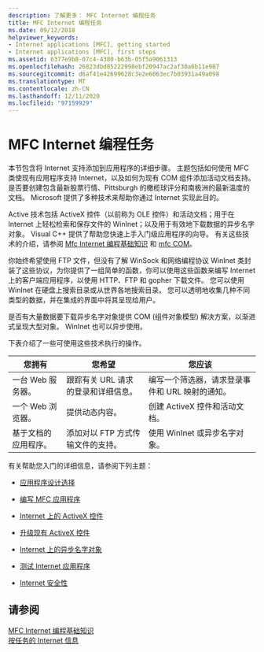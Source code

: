 ```yaml
---
description: 了解更多： MFC Internet 编程任务
title: MFC Internet 编程任务
ms.date: 09/12/2018
helpviewer_keywords:
- Internet applications [MFC], getting started
- Internet applications [MFC], first steps
ms.assetid: 6377e9b8-07c4-4380-b63b-05f5a9061313
ms.openlocfilehash: 26823dbd85222998ebf20947ac2af30a6b11e987
ms.sourcegitcommit: d6af41e42699628c3e2e6063ec7b03931a49a098
ms.translationtype: MT
ms.contentlocale: zh-CN
ms.lasthandoff: 12/11/2020
ms.locfileid: "97159929"
---
```

# <a name="mfc-internet-programming-tasks"></a>MFC Internet 编程任务

本节包含将 Internet 支持添加到应用程序的详细步骤。 主题包括如何使用 MFC 类使现有应用程序支持 Internet，以及如何为现有 COM 组件添加活动文档支持。 是否要创建包含最新股票行情、Pittsburgh 的橄榄球评分和南极洲的最新温度的文档。 Microsoft 提供了多种技术来帮助你通过 Internet 实现此目的。

Active 技术包括 ActiveX 控件（以前称为 OLE 控件）和活动文档；用于在 Internet 上轻松检索和保存文件的 WinInet；以及用于有效地下载数据的异步名字对象。 Visual C++ 提供了帮助您快速上手入门级应用程序的向导。 有关这些技术的介绍，请参阅 [Mfc Internet 编程基础知识](mfc-internet-programming-basics.md) 和 [mfc COM](mfc-com.md)。

你始终希望使用 FTP 文件，但没有了解 WinSock 和网络编程协议 WinInet 类封装了这些协议，为你提供了一组简单的函数，你可以使用这些函数来编写 Internet 上的客户端应用程序，以使用 HTTP、FTP 和 gopher 下载文件。 您可以使用 WinInet 在硬盘上搜索目录或从世界各地搜索目录。 您可以透明地收集几种不同类型的数据，并在集成的界面中将其呈现给用户。

是否有大量数据要下载异步名字对象提供 COM (组件对象模型) 解决方案，以渐进式呈现大型对象。 WinInet 也可以异步使用。

下表介绍了一些可使用这些技术执行的操作。

|您拥有|您希望|您应该|
|--------------|-----------------|----------------|
|一台 Web 服务器。|跟踪有关 URL 请求的登录和详细信息。|编写一个筛选器，请求登录事件和 URL 映射的通知。|
|一个 Web 浏览器。|提供动态内容。|创建 ActiveX 控件和活动文档。|
|基于文档的应用程序。|添加对以 FTP 方式传输文件的支持。|使用 WinInet 或异步名字对象。|

有关帮助您入门的详细信息，请参阅下列主题：

- [应用程序设计选择](application-design-choices.md)

- [编写 MFC 应用程序](writing-mfc-applications.md)

- [Internet 上的 ActiveX 控件](activex-controls-on-the-internet.md)

- [升级现有 ActiveX 控件](upgrading-an-existing-activex-control.md)

- [Internet 上的异步名字对象](asynchronous-monikers-on-the-internet.md)

- [测试 Internet 应用程序](testing-internet-applications.md)

- [Internet 安全性](internet-security-cpp.md)

## <a name="see-also"></a>请参阅

[MFC Internet 编程基础知识](mfc-internet-programming-basics.md)<br/>
[按任务的 Internet 信息](internet-information-by-task.md)
